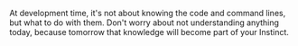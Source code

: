 ⁠At development time, it's not about knowing the code and command lines, but what to do with them.
Don't worry about not understanding anything today, because tomorrow that knowledge will become part of your Instinct.
